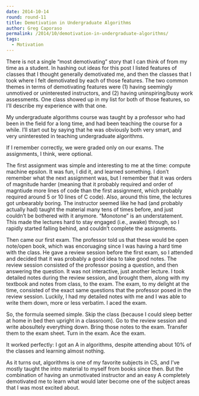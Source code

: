 ```yaml
---
date: 2014-10-14
round: round-11
title: Demotivation in Undergraduate Algorithms
author: Greg Caporaso
permalink: /2014/10/demotivation-in-undergraduate-algorithms/
tags:
  - Motivation
---
```

There is not a single &#8220;most demotivating&#8221; story that I can think of from my time as a student. In hashing out ideas for this post I listed features of classes that I thought generally demotivated me, and then the classes that I took where I felt demotivated by each of those features. The two common themes in terms of demotivating features were (1) having seemingly unmotived or uninterested instructors, and (2) having uninspiring/busy work assessments. One class showed up in my list for both of those features, so I&#8217;ll describe my experience with that one. 

My undergraduate algorithms course was taught by a professor who had been in the field for a long time, and had been teaching the course for a while. I&#8217;ll start out by saying that he was obviously both very smart, and very uninterested in teaching undergraduate algorithms. 

If I remember correctly, we were graded only on our exams. The assignments, I think, were optional.

The first assignment was simple and interesting to me at the time: compute machine epsilon. It was fun, I did it, and learned something. I don&#8217;t remember what the next assignment was, but I remember that it was orders of magnitude harder (meaning that it probably required and order of magntiude more lines of code than the first assignment, which probably required around 5 or 10 lines of C code). Also, around this time, the lectures got unbearably boring. The instructor seemed like he had (and probably actually had) taught the material many tens of times before, and just couldn&#8217;t be bothered with it anymore. &#8220;Monotone&#8221; is an understatement. This made the lectures hard to stay engaged (i.e., awake) through, so I rapidly started falling behind, and couldn&#8217;t complete the assignments.

Then came our first exam. The professor told us that these would be open note/open book, which was encoruaging since I was having a hard time with the class. He gave a review session before the first exam, so I attended and decided that it was probably a good idea to take good notes. The review session consisted of the professor posing a question, and then answering the question. It was not interactive, just another lecture. I took detailed notes during the review session, and brought them, along with my textbook and notes from class, to the exam. The exam, to my delight at the time, consisted of the exact same questions that the professor posed in the review session. Luckily, I had my detailed notes with me and I was able to write them down, more or less verbatim. I aced the exam. 

So, the formula seemed simple. Skip the class (because I could sleep better at home in bed then upright in a classroom). Go to the review session and write abosultely everything down. Bring those notes to the exam. Transfer them to the exam sheet. Turn in the exam. Ace the exam. 

It worked perfectly: I got an A in algorithms, despite attending about 10% of the classes and learning almost nothing.

As it turns out, algorithms is one of my favorite subjects in CS, and I&#8217;ve mostly taught the intro material to myself from books since then. But the combination of having an unmotivated instructor and an easy A completely demotivated me to learn what would later become one of the subject areas that I was most excited about.
